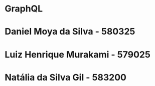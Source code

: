 # GraphQL


# Daniel Moya da Silva - 580325
# Luiz Henrique Murakami - 579025
# Natália da Silva Gil - 583200
